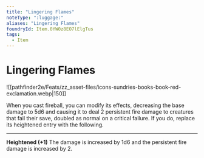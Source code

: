 ```yaml
---
title: "Lingering Flames"
noteType: ":luggage:"
aliases: "Lingering Flames"
foundryId: Item.0YW0z8EO7lElgTus
tags:
  - Item
---
```


# Lingering Flames
![[pathfinder2e/Feats/zz_asset-files/icons-sundries-books-book-red-exclamation.webp|150]]

When you cast fireball, you can modify its effects, decreasing the base damage to 5d6 and causing it to deal 2 persistent fire damage to creatures that fail their save, doubled as normal on a critical failure. If you do, replace its heightened entry with the following.

* * *

**Heightened (+1)** The damage is increased by 1d6 and the persistent fire damage is increased by 2.
